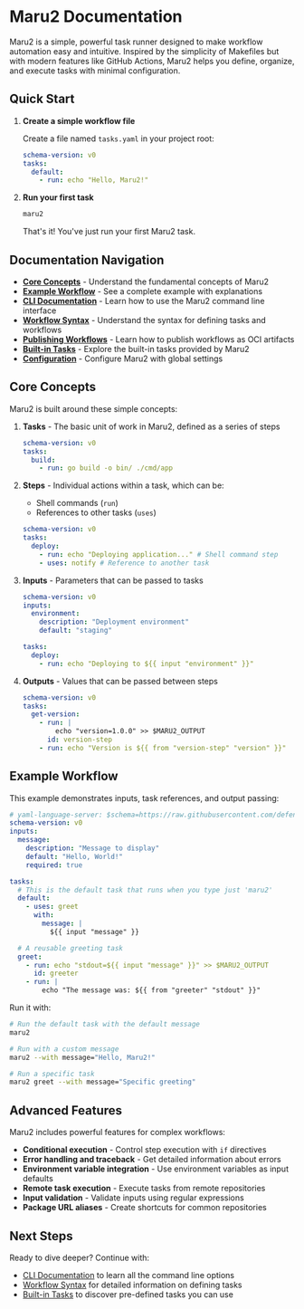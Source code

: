 # Maru2 Documentation

Maru2 is a simple, powerful task runner designed to make workflow automation easy and intuitive. Inspired by the simplicity of Makefiles but with modern features like GitHub Actions, Maru2 helps you define, organize, and execute tasks with minimal configuration.

## Quick Start

1. **Create a simple workflow file**

   Create a file named `tasks.yaml` in your project root:

   ```yaml
   schema-version: v0
   tasks:
     default:
       - run: echo "Hello, Maru2!"
   ```

2. **Run your first task**

   ```sh
   maru2
   ```

   That's it! You've just run your first Maru2 task.

## Documentation Navigation

- **[Core Concepts](#core-concepts)** - Understand the fundamental concepts of Maru2
- **[Example Workflow](#example-workflow)** - See a complete example with explanations
- **[CLI Documentation](cli.md)** - Learn how to use the Maru2 command line interface
- **[Workflow Syntax](syntax.md)** - Understand the syntax for defining tasks and workflows
- **[Publishing Workflows](publish.md)** - Learn how to publish workflows as OCI artifacts
- **[Built-in Tasks](builtins.md)** - Explore the built-in tasks provided by Maru2
- **[Configuration](config.md)** - Configure Maru2 with global settings

## Core Concepts

Maru2 is built around these simple concepts:

1. **Tasks** - The basic unit of work in Maru2, defined as a series of steps

   ```yaml
   schema-version: v0
   tasks:
     build:
       - run: go build -o bin/ ./cmd/app
   ```

2. **Steps** - Individual actions within a task, which can be:
   - Shell commands (`run`)
   - References to other tasks (`uses`)

   ```yaml
   schema-version: v0
   tasks:
     deploy:
       - run: echo "Deploying application..." # Shell command step
       - uses: notify # Reference to another task
   ```

3. **Inputs** - Parameters that can be passed to tasks

   ```yaml
   schema-version: v0
   inputs:
     environment:
       description: "Deployment environment"
       default: "staging"

   tasks:
     deploy:
       - run: echo "Deploying to ${{ input "environment" }}"
   ```

4. **Outputs** - Values that can be passed between steps

   ```yaml
   schema-version: v0
   tasks:
     get-version:
       - run: |
           echo "version=1.0.0" >> $MARU2_OUTPUT
         id: version-step
       - run: echo "Version is ${{ from "version-step" "version" }}"
   ```

## Example Workflow

This example demonstrates inputs, task references, and output passing:

```yaml
# yaml-language-server: $schema=https://raw.githubusercontent.com/defenseunicorns/maru2/main/schema/v0/schema.json
schema-version: v0
inputs:
  message:
    description: "Message to display"
    default: "Hello, World!"
    required: true

tasks:
  # This is the default task that runs when you type just 'maru2'
  default:
    - uses: greet
      with:
        message: |
          ${{ input "message" }}

  # A reusable greeting task
  greet:
    - run: echo "stdout=${{ input "message" }}" >> $MARU2_OUTPUT
      id: greeter
    - run: |
        echo "The message was: ${{ from "greeter" "stdout" }}"
```

Run it with:

```sh
# Run the default task with the default message
maru2

# Run with a custom message
maru2 --with message="Hello, Maru2!"

# Run a specific task
maru2 greet --with message="Specific greeting"
```

## Advanced Features

Maru2 includes powerful features for complex workflows:

- **Conditional execution** - Control step execution with `if` directives
- **Error handling and traceback** - Get detailed information about errors
- **Environment variable integration** - Use environment variables as input defaults
- **Remote task execution** - Execute tasks from remote repositories
- **Input validation** - Validate inputs using regular expressions
- **Package URL aliases** - Create shortcuts for common repositories

## Next Steps

Ready to dive deeper? Continue with:

- [CLI Documentation](cli.md) to learn all the command line options
- [Workflow Syntax](syntax.md) for detailed information on defining tasks
- [Built-in Tasks](builtins.md) to discover pre-defined tasks you can use
